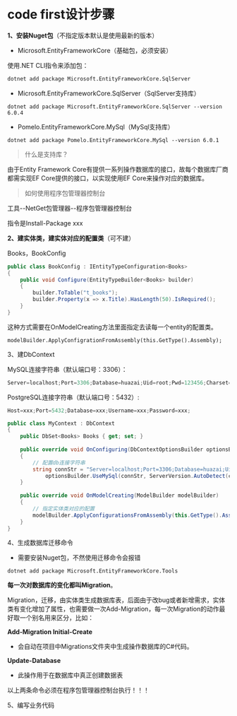 # code first设计步骤

**1、安装Nuget包**（不指定版本默认是使用最新的版本）

- Microsoft.EntityFrameworkCore（基础包，必须安装）

使用.NET CLI指令来添加包：

```cmd
dotnet add package Microsoft.EntityFrameworkCore.SqlServer
```

- Microsoft.EntityFrameworkCore.SqlServer（SqlServer支持库）

```
dotnet add package Microsoft.EntityFrameworkCore.SqlServer --version 6.0.4
```

- Pomelo.EntityFrameworkCore.MySql（MySql支持库）

```
dotnet add package Pomelo.EntityFrameworkCore.MySql --version 6.0.1
```

> 什么是支持库？

由于Entity Framework Core有提供一系列操作数据库的接口，故每个数据库厂商都需实现EF Core提供的接口，以实现使用EF Core来操作对应的数据库。

> 如何使用程序包管理器控制台

工具--NetGet包管理器--程序包管理器控制台

指令是Install-Package xxx

**2、建实体类，建实体对应的配置类**（可不建）

Books，BookConfig

```c#
public class BookConfig : IEntityTypeConfiguration<Books>
{
    public void Configure(EntityTypeBuilder<Books> builder)
    {
        builder.ToTable("t_books");
        builder.Property(x => x.Title).HasLength(50).IsRequired();
    }
}
```

这种方式需要在OnModelCreating方法里面指定去读每一个entity的配置类。

```
modelBuilder.ApplyConfigrationFromAssembly(this.GetType().Assembly);
```

3、建DbContext

MySQL连接字符串（默认端口号：3306）：

```c#
Server=localhost;Port=3306;Database=huazai;Uid=root;Pwd=123456;Charset=utf8;
```

PostgreSQL连接字符串（默认端口号：5432）:

```c#
Host=xxx;Port=5432;Database=xxx;Username=xxx;Password=xxx;
```

```c#
public class MyContext : DbContext
{
    public DbSet<Books> Books { get; set; }
    
    public override void OnConfiguring(DbContextOptionsBuilder optionsBuilder) 
    {
        // 配置db连接字符串
        string connStr = "Server=localhost;Port=3306;Database=huazai;Uid=root;Pwd=123456;Charset=utf8;";
            optionsBuilder.UseMySql(connStr, ServerVersion.AutoDetect(connStr));
    }
    
    public override void OnModelCreating(ModelBuilder modelBuilder)
    {
        // 指定实体类对应的配置
        modelBuilder.ApplyConfigurationsFromAssembly(this.GetType().Assembly);
    }
}
```

4、生成数据库迁移命令

- 需要安装Nuget包，不然使用迁移命令会报错

```
dotnet add package Microsoft.EntityFrameworkCore.Tools
```

**每一次对数据库的变化都叫Migration**。

Migration，迁移，由实体类生成数据库表，后面由于改bug或者新增需求，实体类有变化增加了属性，也需要做一次Add-Migration，每一次Migration的动作最好取一个别名用来区分，比如：

**Add-Migration Initial-Create**

- 会自动在项目中Migrations文件夹中生成操作数据库的C#代码。

**Update-Database**

- 此操作用于在数据库中真正创建数据表

以上两条命令必须在程序包管理器控制台执行！！！

5、编写业务代码